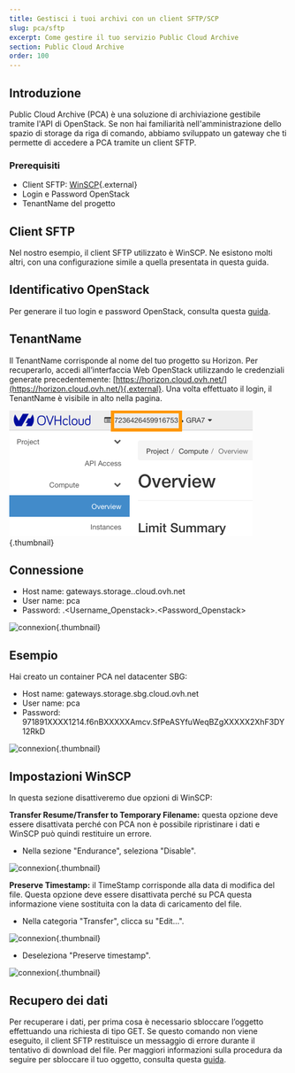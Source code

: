 ```yaml
---
title: Gestisci i tuoi archivi con un client SFTP/SCP
slug: pca/sftp
excerpt: Come gestire il tuo servizio Public Cloud Archive
section: Public Cloud Archive
order: 100
---
```



## Introduzione
Public Cloud Archive (PCA) è una soluzione di archiviazione gestibile tramite l'API di OpenStack. Se non hai familiarità nell'amministrazione dello spazio di storage da riga di comando, abbiamo sviluppato un gateway che ti permette di accedere a PCA tramite un client SFTP.


### Prerequisiti
- Client SFTP: [WinSCP](https://winscp.net/eng/download.php){.external}
- Login e Password OpenStack
- TenantName del progetto


## Client SFTP
Nel nostro esempio, il client SFTP utilizzato è WinSCP. Ne esistono molti altri, con una configurazione simile a quella presentata in questa guida.


## Identificativo OpenStack
Per generare il tuo login e password OpenStack, consulta questa [guida](https://www.ovh.it/g1773.crea_un_utente_per_accedere_a_horizon).


## TenantName
Il TenantName corrisponde al nome del tuo progetto su Horizon. Per recuperarlo, accedi all’interfaccia Web OpenStack utilizzando le credenziali generate precedentemente: [https://horizon.cloud.ovh.net/](https://horizon.cloud.ovh.net/){.external}. Una volta effettuato il login, il TenantName è visibile in alto nella pagina.


![horizon](images/image1.png){.thumbnail}


## Connessione
- Host name: gateways.storage.<region>.cloud.ovh.net
- User name: pca
- Password: <TenantName>.<Username_Openstack>.<Password_Openstack>


![connexion](images/image2.png){.thumbnail}


## Esempio
Hai creato un container PCA nel datacenter SBG:

- Host name: gateways.storage.sbg.cloud.ovh.net
- User name: pca
- Password: 971891XXXX1214.f6nBXXXXXAmcv.SfPeASYfuWeqBZgXXXXX2XhF3DY12RkD


![connexion](images/image3.png){.thumbnail}


## Impostazioni WinSCP
In questa sezione disattiveremo due opzioni di WinSCP:

**Transfer Resume/Transfer to Temporary Filename:** questa opzione deve essere disattivata perché con PCA non è possibile ripristinare i dati e WinSCP può quindi restituire un errore.

- Nella sezione "Endurance", seleziona "Disable".


![connexion](images/conf1.png){.thumbnail}

**Preserve Timestamp:** il TimeStamp corrisponde alla data di modifica del file. Questa opzione deve essere disattivata perché su PCA questa informazione viene sostituita con la data di caricamento del file.

- Nella categoria "Transfer", clicca su "Edit...".


![connexion](images/conf2.png){.thumbnail}

- Deseleziona "Preserve timestamp".


![connexion](images/conf3.png){.thumbnail}


## Recupero dei dati
Per recuperare i dati, per prima cosa è necessario sbloccare l’oggetto effettuando una richiesta di tipo GET. Se questo comando non viene eseguito, il client SFTP restituisce un messaggio di errore durante il tentativo di download del file. Per maggiori informazioni sulla procedura da seguire per sbloccare il tuo oggetto, consulta questa [guida](../../).
